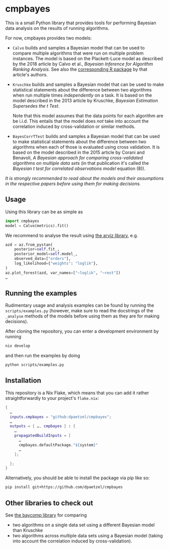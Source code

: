 # cmpbayes


This is a small Python library that provides tools for performing Bayesian data
analysis on the results of running algorithms.


For now, cmpbayes provides two models:

- `Calvo` builds and samples a Bayesian model that can be used to compare
  multiple algorithms that were run on multiple problem instances. The model is
  based on the Plackett-Luce model as described by the 2018 article by Calvo et
  al., *Bayesian Inference for Algorithm Ranking Analysis*. See also the
  [corresponding R package](https://github.com/b0rxa/scmamp) by that article's
  authors.
- `Kruschke` builds and samples a Bayesian model that can be used to make
  statistical statements about the difference between two algorithms when
  run multiple times *independently* on a task. It is based on the model
  described in the 2013 article by Kruschke, *Bayesian Estimation Supersedes the
  t Test*.

  Note that this model assumes that the data points for each algorithm are be
  i.i.d.  This entails that the model does *not* take into account the
  correlation induced by cross-validation or similar methods.
- `BayesCorrTTest` builds and samples a Bayesian model that can be used to make
  statistical statements about the difference between two algorithms when each
  of those is evaluated using cross validation. It is based on the model described
  in the 2015 article by Corani and Benavoli, *A Bayesian approach for comparing
  cross-validated algorithms on multiple data sets* (in that publication it's
  called the *Bayesian t test for correlated observations model* equation (8)).



*It is strongly recommended to read about the models and their assumptions in
the respective papers before using them for making decisions.*


## Usage


Using this library can be as simple as
```Python
import cmpbayes
model = Calvo(metrics).fit()
```


We recommend to analyse the result using [the arviz
library](https://python.arviz.org/en/latest/), e.g.
```Python
azd = az.from_pystan(
    posterior=self.fit_,
    posterior_model=self.model_,
    observed_data=["orders"],
    log_likelihood={"weights": "loglik"},
)
az.plot_forest(azd, var_names=["~loglik", "~rest"])
…
```


## Running the examples


Rudimentary usage and analysis examples can be found by running the
`scripts/examples.py` (however, make sure to read the docstrings of the
`_analyse` methods of the models before using them as they are for making
decisions).

After cloning the repository, you can enter a development environment by running

```bash
nix develop
```

and then run the examples by doing

```bash
python scripts/examples.py
```


## Installation


This repository is a Nix Flake, which means that you can add it rather
straightforwardly to your project's `flake.nix`:

```Nix
{
  …
  inputs.cmpbayes = "github:dpaetzel/cmpbayes";
  …
  outputs = { …, cmpbayes } : {
    …
    propagatedBuildInputs = [
      …
      cmpbayes.defaultPackage."${system}"
      …
    ];

  };
}
```


Alternatively, you should be able to install the package via pip like so:

```bash
pip install git+https://github.com/dpaetzel/cmpbayes
```


## Other libraries to check out


See [the baycomp library](https://github.com/janezd/baycomp) for comparing

- two algorithms on a single data set using a different Bayesian model than
  Kruschke
- two algorithms across multiple data sets using a Bayesian model (taking into
  account the correlation induced by cross-validation).

